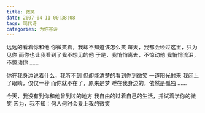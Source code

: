 ```yaml
---
title: 微笑
date: 2007-04-11 00:38:08
tags: 现代诗
categories: 为你写诗
---
```

远远的看着你和他
你微笑着，我却不知道该怎么笑
每天，我都会经过这里，只为见你
而你也让我看到了我不想见的他
于是，我悄悄离去，不惊动他
我悄悄流泪，不惊动你
……
<!-- more -->
你在我身边说着什么，我听不到
但却能清楚的看到你到微笑
一道阳光射来
我闭上了眼睛，仅仅一秒
而你就不在了，原来是梦
睡在我身边的，依然是孤独
……

今天，我没有到你和他曾到过的地方
我自由的过着自己的生活，并试着学你的微笑
因为，我不知：何人何时会爱上我的微笑